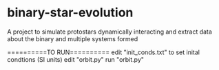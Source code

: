 # binary-star-evolution
A project to simulate protostars dynamically interacting and extract data about the binary and multiple systems formed

==========TO RUN==========
edit "init_conds.txt" to set inital condtions (SI units)
edit "orbit.py"
run "orbit.py"
